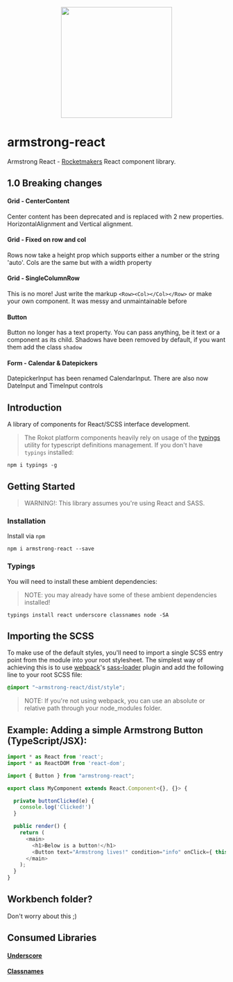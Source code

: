 <p align="center">
<img src="http://armstrongcss.org/assets/logolarge.svg" width="256" height="256" />
</p>

# armstrong-react

Armstrong React - [Rocketmakers](http://www.rocketmakers.com/) React component library.

## 1.0 Breaking changes

#### Grid - CenterContent

Center content has been deprecated and is replaced with 2 new properties. HorizontalAlignment and Vertical alignment.

#### Grid - Fixed on row and col

Rows now take a height prop which supports either a number or the string 'auto'. Cols are the same but with a width property

#### Grid - SingleColumnRow

This is no more! Just write the markup `<Row><Col></Col></Row>` or make your own component. It was messy and unmaintainable before


#### Button

Button no longer has a text property. You can pass anything, be it text or a component as its child. Shadows have been removed by default, if you want them add the class `shadow`

#### Form - Calendar & Datepickers

DatepickerInput has been renamed CalendarInput. There are also now DateInput and TimeInput controls

## Introduction

A library of components for React/SCSS interface development.

>The Rokot platform components heavily rely on usage of the [typings](https://github.com/typings/typings) utility for typescript definitions management.
If you don't have `typings` installed:
```
npm i typings -g
```

## Getting Started

>WARNING!: This library assumes you're using React and SASS.

### Installation
Install via `npm`
```
npm i armstrong-react --save
```

### Typings

You will need to install these ambient dependencies:
>NOTE: you may already have some of these ambient dependencies installed!

```
typings install react underscore classnames node -SA
```

## Importing the SCSS

To make use of the default styles, you'll need to import a single SCSS entry point from the module into your root stylesheet. The simplest way of achieving this is to use [webpack](https://webpack.github.io)'s [sass-loader](https://github.com/jtangelder/sass-loader) plugin and add the following line to your root SCSS file:
```scss
@import "~armstrong-react/dist/style";
```
>NOTE: If you're not using webpack, you can use an absolute or relative path through your node_modules folder.

## Example: Adding a simple Armstrong Button (TypeScript/JSX):

```javascript
import * as React from 'react';
import * as ReactDOM from 'react-dom';

import { Button } from "armstrong-react";

export class MyComponent extends React.Component<{}, {}> {

  private buttonClicked(e) {
    console.log('Clicked!')
  }

  public render() {
    return (
      <main>
        <h1>Below is a button!</h1>
        <Button text="Armstrong lives!" condition="info" onClick={ this.buttonClicked } />
      </main>
    );
  }
}
```

## Workbench folder?
Don't worry about this ;)

## Consumed Libraries

#### [Underscore](http://underscorejs.org)
#### [Classnames](https://github.com/JedWatson/classnames)
